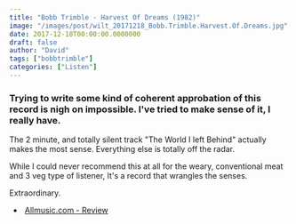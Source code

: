 ```yaml
---
title: "Bobb Trimble - Harvest Of Dreams (1982)"
image: "/images/post/wilt_20171218_Bobb.Trimble.Harvest.Of.Dreams.jpg"
date: 2017-12-18T00:00:00.0000000
draft: false
author: "David"
tags: ["bobbtrimble"]
categories: ["Listen"]
---
```

### Trying to write some kind of coherent approbation of this record is nigh on impossible. I've tried to make sense of it, I really have.

 The 2 minute, and totally silent track "The World I left Behind" actually makes the most sense. Everything else is totally off the radar.

 While I could never recommend this at all for the weary, conventional meat and 3 veg type of listener, It's a record that wrangles the senses.

 Extraordinary.

-   [Allmusic.com - Review](https://www.allmusic.com/album/harvest-of-dreams-bobb-mw0000489944)